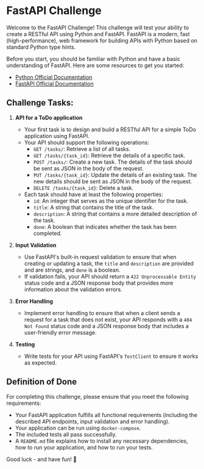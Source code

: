 # FastAPI Challenge

Welcome to the FastAPI Challenge! This challenge will test your ability to create a RESTful API using Python and
FastAPI. FastAPI is a modern, fast (high-performance), web framework for building APIs with Python based on standard
Python type hints.

Before you start, you should be familiar with Python and have a basic understanding of FastAPI. Here are some resources
to get you started:

- [Python Official Documentation](https://docs.python.org/3/)
- [FastAPI Official Documentation](https://fastapi.tiangolo.com/)

## Challenge Tasks:

1. **API for a ToDo application**

    - Your first task is to design and build a RESTful API for a simple ToDo application using FastAPI.
    - Your API should support the following operations:
        - `GET /tasks/`: Retrieve a list of all tasks.
        - `GET /tasks/{task_id}`: Retrieve the details of a specific task.
        - `POST /tasks/`: Create a new task. The details of the task should be sent as JSON in the body of the request.
        - `PUT /tasks/{task_id}`: Update the details of an existing task. The new details should be sent as JSON in the
          body of the request.
        - `DELETE /tasks/{task_id}`: Delete a task.
    - Each task should have at least the following properties:
        - `id`: An integer that serves as the unique identifier for the task.
        - `title`: A string that contains the title of the task.
        - `description`: A string that contains a more detailed description of the task.
        - `done`: A boolean that indicates whether the task has been completed.

2. **Input Validation**

    - Use FastAPI's built-in request validation to ensure that when creating or updating a task, the `title`
      and `description` are provided and are strings, and `done` is a boolean.
    - If validation fails, your API should return a `422 Unprocessable Entity` status code and a JSON response body that
      provides more information about the validation errors.

3. **Error Handling**

    - Implement error handling to ensure that when a client sends a request for a task that does not exist, your API
      responds with a `404 Not Found` status code and a JSON response body that includes a user-friendly error message.

4. **Testing**

    - Write tests for your API using FastAPI's `TestClient` to ensure it works as expected.

## Definition of Done

For completing this challenge, please ensure that you meet the following requirements:

- Your FastAPI application fulfills all functional requirements (including the described API endpoints, input 
  validation and error handling).
- Your application can be run using `docker-compose`.
- The included tests all pass successfully.
- A `README.md` file explains how to install any necessary dependencies, how to run your application, and how to run
  your tests.

Good luck - and have fun! 🚀